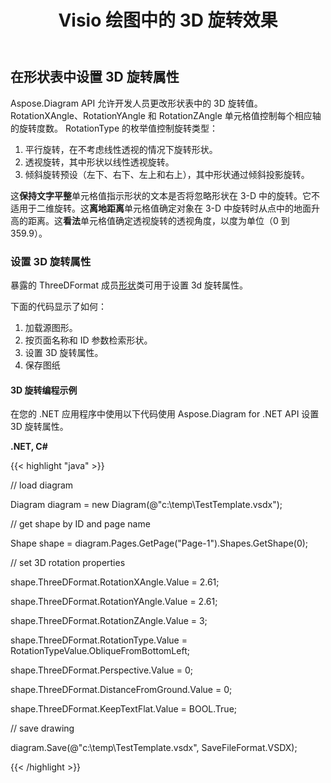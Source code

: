 ﻿---
title: Visio 绘图中的 3D 旋转效果
type: docs
weight: 90
url: /zh/net/3d-rotation-effects-in-a-visio-drawing/
description: 本节介绍如何使用 Aspose.Diagram 在 Shapesheet 中设置 3D 旋转属性。
---
## **在形状表中设置 3D 旋转属性**
Aspose.Diagram API 允许开发人员更改形状表中的 3D 旋转值。 RotationXAngle、RotationYAngle 和 RotationZAngle 单元格值控制每个相应轴的旋转度数。 RotationType 的枚举值控制旋转类型：

1. 平行旋转，在不考虑线性透视的情况下旋转形状。
1. 透视旋转，其中形状以线性透视旋转。
1. 倾斜旋转预设（左下、右下、左上和右上），其中形状通过倾斜投影旋转。

这**保持文字平整**单元格值指示形状的文本是否将忽略形状在 3-D 中的旋转。它不适用于二维旋转。这**离地距离**单元格值确定对象在 3-D 中旋转时从点中的地面升高的距离。这**看法**单元格值确定透视旋转的透视角度，以度为单位（0 到 359.9）。
### **设置 3D 旋转属性**
暴露的 ThreeDFormat 成员[形状](https://reference.aspose.com/diagram/net/aspose.diagram/shape)类可用于设置 3d 旋转属性。

下面的代码显示了如何：

1. 加载源图形。
1. 按页面名称和 ID 参数检索形状。
1. 设置 3D 旋转属性。
1. 保存图纸
#### **3D 旋转编程示例**
在您的 .NET 应用程序中使用以下代码使用 Aspose.Diagram for .NET API 设置 3D 旋转属性。

**.NET, C#**

{{< highlight "java" >}}

 // load diagram

Diagram diagram = new Diagram(@"c:\temp\TestTemplate.vsdx");

// get shape by ID and page name

Shape shape = diagram.Pages.GetPage("Page-1").Shapes.GetShape(0);



// set 3D rotation properties

shape.ThreeDFormat.RotationXAngle.Value = 2.61;

shape.ThreeDFormat.RotationYAngle.Value = 2.61;

shape.ThreeDFormat.RotationZAngle.Value = 3;

shape.ThreeDFormat.RotationType.Value = RotationTypeValue.ObliqueFromBottomLeft;

shape.ThreeDFormat.Perspective.Value = 0;

shape.ThreeDFormat.DistanceFromGround.Value = 0;

shape.ThreeDFormat.KeepTextFlat.Value = BOOL.True;

// save drawing

diagram.Save(@"c:\temp\TestTemplate.vsdx", SaveFileFormat.VSDX);

{{< /highlight >}}
